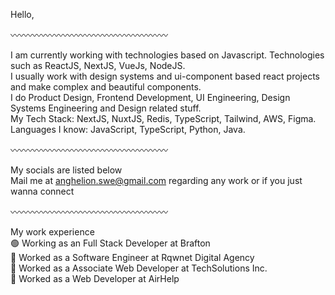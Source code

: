 Hello,

〰️〰️〰️〰️〰️〰️〰️〰️〰️〰️〰️〰️〰️〰️〰️〰️〰️〰️
       
I am currently working with technologies based on Javascript. Technologies such as ReactJS, NextJS, VueJs, NodeJS.        
I usually work with design systems and ui-component based react projects and make complex and beautiful components.        
I do Product Design, Frontend Development, UI Engineering, Design Systems Engineering and Design related stuff.        
My Tech Stack: NextJS, NuxtJS, Redis, TypeScript, Tailwind, AWS, Figma.        
Languages I know: JavaScript, TypeScript, Python, Java.        

〰️〰️〰️〰️〰️〰️〰️〰️〰️〰️〰️〰️〰️〰️〰️〰️〰️〰️

My socials are listed below        
Mail me at anghelion.swe@gmail.com regarding any work or if you just wanna connect        

〰️〰️〰️〰️〰️〰️〰️〰️〰️〰️〰️〰️〰️〰️〰️〰️〰️〰️

My work experience        
🟢 Working as an Full Stack Developer at Brafton        
🔴 Worked as a Software Engineer at Rqwnet Digital Agency        
🔴 Worked as a Associate Web Developer at TechSolutions Inc.        
🔴 Worked as a Web Developer at AirHelp        
